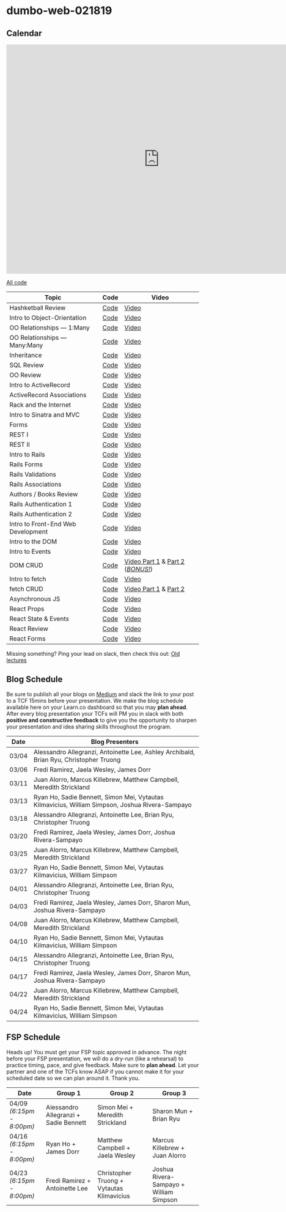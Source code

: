 # dumbo-web-021819

## Calendar
<iframe src="https://calendar.google.com/calendar/embed?mode=WEEK&amp;height=600&amp;wkst=1&amp;bgcolor=%23FFFFFF&amp;src=flatironschool.com_beat8cpem9pjlrdtck98mm7aqo%40group.calendar.google.com&amp;color=%232952A3&amp;src=flatironschool.com_2cpuq5atq16s7jp4npn1caodeg%40group.calendar.google.com&amp;color=%2328754E&amp;ctz=America%2FNew_York" style="border-width:0" width="800" height="600" frameborder="0" scrolling="no"></iframe>

[All code](https://github.com/learn-co-students/dumbo-web-021819)

| Topic            | Code                | Video                |
| -----            | ----                | -----                |
| Hashketball Review | [Code][hashketball-cod] | [Video][hashketball-vid] |
| Intro to Object-Orientation | [Code][oo-cod] | [Video][oo-vid] |
| OO Relationships — 1:Many | [Code][one-many-cod] | [Video][one-many-vid] |
| OO Relationships — Many:Many | [Code][many-many-cod] | [Video][many-many-vid] |
| Inheritance | [Code][inheritance-cod] | [Video][inheritance-vid] |
| SQL Review | [Code][sql-cod] | [Video][sql-vid] |
| OO Review | [Code][OOreview-cod] | [Video][OOreview-vid] |
| Intro to ActiveRecord | [Code][intro-ar-cod] | [Video][intro-ar-vid] |
| ActiveRecord Associations | [Code][ar-associations-cod] | [Video][ar-associations-vid] |
| Rack and the Internet | [Code][rack-cod] | [Video][rack-vid] |
| Intro to Sinatra and MVC | [Code][mvc-cod] | [Video][mvc-vid] |
| Forms | [Code][forms-cod] | [Video][forms-vid] |
| REST I | [Code][rest-1-cod] | [Video][rest-1-vid] |
| REST II | [Code][rest-2-cod] | [Video][rest-2-vid] |
| Intro to Rails | [Code][intro-rails-cod] | [Video][intro-rails-vid] |
| Rails Forms | [Code][rails-forms-cod] | [Video][rails-forms-vid] |
| Rails Validations | [Code][rails-validations-cod] | [Video][rails-validations-vid] |
| Rails Associations | [Code][rails-associations-cod] | [Video][rails-associations-vid] |
| Authors / Books Review | [Code][rails-fun-review-cod] | [Video][rails-fun-review-vid] |
| Rails Authentication 1 | [Code][rails-auth1-cod] | [Video][rails-auth1-vid] |
| Rails Authentication 2 | [Code][rails-auth2-cod] | [Video][rails-auth2-vid] |
| Intro to Front-End Web Development | [Code][intro-fe-cod] | [Video][intro-fe-vid] |
| Intro to the DOM | [Code][intro-dom-cod] | [Video][intro-dom-vid] |
| Intro to Events | [Code][intro-events-cod] | [Video][intro-events-vid] |
| DOM CRUD | [Code][dom-crud-cod] | [Video Part 1][dom-crud-vid-1] & [Part 2][dom-crud-vid-2] (*[BONUS!][dom-crud-vid-3]*) |
| Intro to fetch | [Code][intro-fetch-cod] | [Video][intro-fetch-vid] |
| fetch CRUD | [Code][fetch-crud-cod] | [Video Part 1][fetch-crud-vid-1] & [Part 2][fetch-crud-vid-2] |
| Asynchronous JS | [Code][async-js-cod] | [Video][async-js-vid]
| React Props | [Code][react-props-code] | [Video][react-props-vid] |
| React State & Events | [Code][react-state-code] | [Video][react-state-vid] |
| React Review | [Code][react-review-code] | [Video][react-review-vid] |
| React Forms | [Code][react-forms-code] | [Video][react-forms-vid] |

Missing something? Ping your lead on slack, then check this out: [Old lectures](https://github.com/learn-co-curriculum/nyc-web-062518/blob/master/README.md)

[hashketball-cod]: https://github.com/learn-co-students/dumbo-web-021819/tree/master/01-hashketball-review
[hashketball-vid]: https://www.youtube.com/watch?v=lSh8dHdXfNk
[oo-cod]: https://github.com/learn-co-students/dumbo-web-021819/tree/master/02-oo
[oo-vid]: https://youtu.be/jHvgbsxa15g
[one-many-cod]: https://github.com/learn-co-students/dumbo-web-021819/tree/master/03-one-to-many
[one-many-vid]: https://youtu.be/Z_tDgGtbACE
[many-many-cod]: https://github.com/learn-co-students/dumbo-web-021819/tree/master/04-many-to-many
[many-many-vid]: https://youtu.be/Iphn37VvEA0
[inheritance-cod]: https://github.com/learn-co-students/dumbo-web-021819/tree/master/05-inheritance
[inheritance-vid]: https://youtu.be/hTgUNvYcTxY
[sql-cod]: https://github.com/learn-co-students/dumbo-web-021819/tree/master/06-intro-sql
[sql-vid]: https://youtu.be/t-PL3Yh2jNE
[OOreview-cod]: https://github.com/learn-co-students/dumbo-web-021819/tree/master/07-mod1-review
[OOreview-vid]: https://youtu.be/IF3eF_n4RPY
[intro-ar-cod]: https://github.com/learn-co-students/dumbo-web-021819/tree/master/08-active-record-intro
[intro-ar-vid]: https://m.youtube.com/watch?v=5I4F7i4fGaY
[ar-associations-cod]: https://github.com/learn-co-students/dumbo-web-021819/tree/master/09-ar-associations
[ar-associations-vid]: https://m.youtube.com/watch?v=1nQMqtEUDBI
[rack-cod]: https://github.com/learn-co-students/dumbo-web-021819/tree/master/10-rack-internet
[rack-vid]: https://www.youtube.com/watch?v=OgT7tbMLfXI
[mvc-cod]: https://github.com/learn-co-students/dumbo-web-021819/tree/master/11-sinatra-mvc
[mvc-vid]: https://www.youtube.com/watch?v=HaILVT7S908
[forms-cod]: https://github.com/learn-co-students/dumbo-web-021819/tree/master/12-forms
[forms-vid]: https://youtu.be/hFJEGxxIs9E
[rest-1-cod]: https://github.com/learn-co-students/dumbo-web-021819/commit/369ba7c3acc60cc55cb37e4d5c365da8bb2fdedc
[rest-1-vid]: https://youtu.be/GDNesG5faTc
[rest-2-cod]: https://github.com/learn-co-students/dumbo-web-021819/tree/master/13-rest
[rest-2-vid]: https://www.youtube.com/watch?v=ehgdu2-950Q
[sinatra-relationships-cod]: https://github.com/learn-co-students/dumbo-web-021819/tree/master/14-sinatra-relationships
[sinatra-relationships-vid]: https://youtu.be/M7HoSJswj7Y
[intro-rails-cod]: https://github.com/learn-co-students/dumbo-web-021819/tree/master/15-intro-rails
[intro-rails-vid]: https://youtu.be/-uTYyq5xulw
[rails-forms-cod]: https://github.com/learn-co-students/dumbo-web-021819/tree/master/16-rails-forms
[rails-forms-vid]: https://youtu.be/AoZYOTINPQM
[rails-validations-cod]: https://github.com/learn-co-students/dumbo-web-021819/tree/master/17-rails-validations
[rails-validations-vid]: https://youtu.be/MG5R7tIfTms
[rails-associations-cod]: https://github.com/learn-co-students/dumbo-web-021819/tree/master/18-rails-associations
[rails-associations-vid]: https://www.youtube.com/watch?v=aMiS1ZelQnY
[rails-fun-review-vid]: https://youtu.be/gYP9AgPwg1E
[rails-fun-review-cod]: https://github.com/learn-co-students/rails-practice
[rails-auth1-vid]: https://youtu.be/VqMh8_URsgc
[rails-auth1-cod]: https://github.com/learn-co-students/dumbo-web-021819/tree/master/19-rails-auth
[rails-auth2-vid]: https://youtu.be/kpsn8_fwQQ8
[rails-auth2-cod]: https://github.com/learn-co-students/dumbo-web-021819/tree/master/20-rails-author
[intro-fe-vid]: https://youtu.be/x4_OQ68rO0g
[intro-fe-cod]: https://github.com/learn-co-students/dumbo-web-021819/tree/master/21-intro-to-front-end-web
[intro-dom-vid]: https://youtu.be/QFMP69p5_Ng
[intro-dom-cod]: https://github.com/learn-co-students/dumbo-web-021819/tree/master/22-intro-to-the-dom
[intro-events-vid]: https://youtu.be/Y0_vGW9nXaA
[intro-events-cod]: https://github.com/learn-co-students/dumbo-web-021819/tree/master/23-intro-to-events
[dom-crud-vid-1]: https://youtu.be/AUhOXpmrqXU
[dom-crud-vid-2]: https://youtu.be/vQYlKkAGBHo
[dom-crud-vid-3]: https://youtu.be/wbLzVCFB730
[dom-crud-cod]: https://github.com/learn-co-students/dumbo-web-021819/tree/master/24-dom-crud
[intro-fetch-vid]: https://youtu.be/hIwYDIVS0-E
[intro-fetch-cod]: https://github.com/learn-co-students/dumbo-web-021819/tree/master/25-intro-to-fetch
[fetch-crud-vid-1]: https://youtu.be/vU162oi4C8Q
[fetch-crud-vid-2]: https://youtu.be/iWc-8CNl6DA
[fetch-crud-cod]: https://github.com/learn-co-students/dumbo-web-021819/tree/master/26-fetch-crud
[async-js-vid]: https://youtu.be/_felFN1mSUE
[async-js-cod]: https://github.com/learn-co-students/dumbo-web-021819/tree/master/29.5-async-js
[react-props-code]: https://github.com/learn-co-students/dumbo-web-021819/tree/master/30-react/rap-rater
[react-props-vid]: https://youtu.be/5SrcHZSAw1s
[react-state-code]: https://github.com/learn-co-students/dumbo-web-021819/tree/master/31-react-state/rap-rater
[react-state-vid]: https://youtu.be/bUCmYylqE14
[react-review-code]: https://github.com/learn-co-students/dumbo-web-021819/tree/master/32-react-review
[react-review-vid]: https://youtu.be/jXRyV1ewP4U
[react-forms-code]: https://github.com/learn-co-students/dumbo-web-021819/tree/master/33-react-forms/rap-rater
[react-forms-vid]: https://youtu.be/J5op8Nygy2s

## Blog Schedule

Be sure to publish all your blogs on [Medium](https://medium.com/) and slack the link to your post to a TCF 15mins before your presentation. We make the blog schedule available here on your Learn.co dashboard so that you may **plan ahead**. After every blog presentation your TCFs will PM you in slack with both **positive and constructive feedback** to give you the opportunity to sharpen your presentation and idea sharing skills throughout the program.

| **Date**  	| **Blog Presenters**                                                                                                 |
|-------	|-----------------------------------------------------------------------------------------------------------------------	|
| 03/04 	| Alessandro Allegranzi, Antoinette Lee, Ashley Archibald, Brian Ryu, Christopher Truong                                  |
| 03/06 	| Fredi Ramirez, Jaela Wesley, James Dorr                                                                                	|
| 03/11 	| Juan Alorro, Marcus Killebrew, Matthew Campbell, Meredith Strickland                                                   	|
| 03/13 	| Ryan Ho, Sadie Bennett, Simon Mei, Vytautas Kilmavicius, William Simpson, Joshua Rivera-Sampayo                         |
| 03/18 	| Alessandro Allegranzi, Antoinette Lee, Brian Ryu, Christopher Truong                                                    |
| 03/20 	| Fredi Ramirez, Jaela Wesley, James Dorr, Joshua Rivera-Sampayo                                                        	|
| 03/25	  | Juan Alorro, Marcus Killebrew, Matthew Campbell, Meredith Strickland                                                   	|
| 03/27 	| Ryan Ho, Sadie Bennett, Simon Mei, Vytautas Kilmavicius, William Simpson                                               	|
| 04/01 	| Alessandro Allegranzi, Antoinette Lee, Brian Ryu, Christopher Truong                                                    |
| 04/03 	| Fredi Ramirez, Jaela Wesley, James Dorr, Sharon Mun, Joshua Rivera-Sampayo                                             	|
| 04/08 	| Juan Alorro, Marcus Killebrew, Matthew Campbell, Meredith Strickland                                                   	|
| 04/10 	| Ryan Ho, Sadie Bennett, Simon Mei, Vytautas Kilmavicius, William Simpson                                               	|
| 04/15 	| Alessandro Allegranzi, Antoinette Lee, Brian Ryu, Christopher Truong                                                    |
| 04/17 	| Fredi Ramirez, Jaela Wesley, James Dorr, Sharon Mun, Joshua Rivera-Sampayo                                             	|
| 04/22 	| Juan Alorro, Marcus Killebrew, Matthew Campbell, Meredith Strickland                                                   	|
| 04/24 	| Ryan Ho, Sadie Bennett, Simon Mei, Vytautas Kilmavicius, William Simpson                                               	|


## FSP Schedule
Heads up! You must get your FSP topic approved in advance. The night before your FSP presentation, we will do a dry-run (like a rehearsal) to practice timing, pace, and give feedback. Make sure to **plan ahead**. Let your partner and one of the TCFs know ASAP if you cannot make it for your scheduled date so we can plan around it. Thank you.


| **Date** | **Group 1** | **Group 2** | **Group 3**|
|----------|----------|----------|----------|
| 04/09 <br> *(6:15pm - 8:00pm)* | Alessandro Allegranzi +	Sadie Bennett | Simon Mei +	Meredith Strickland  | Sharon Mun +	Brian Ryu
| 04/16 <br> *(6:15pm - 8:00pm)* | Ryan Ho + James Dorr | Matthew Campbell + Jaela Wesley | Marcus Killebrew + Juan Alorro
| 04/23 <br> *(6:15pm - 8:00pm)* | Fredi Ramirez + Antoinette Lee | Christopher Truong + Vytautas Klimavicius | Joshua Rivera-Sampayo + William Simpson
